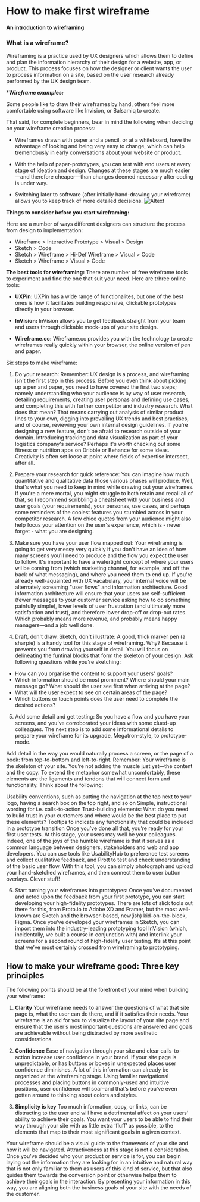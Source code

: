 # How to make first wireframe

**An introduction to wireframing**

### What is a wireframe?

Wireframing is a practice used by UX designers which allows them to define and plan the information hierarchy of their design for a website, app, or product. This process focuses on how the designer or client wants the user to process information on a site, based on the user research already performed by the UX design team.

****Wireframe examples:***

Some people like to draw their wireframes by hand, others feel more comfortable using software like Invision, or Balsamiq to create.

That said, for complete beginners, bear in mind the following when deciding on your wireframe creation process:

- Wireframes drawn with paper and a pencil, or at a whiteboard, have the advantage of looking and being very easy to change, which can help tremendously in early conversations about your website or product.

- With the help of paper-prototypes, you can test with end users at every stage of ideation and design. Changes at these stages are much easier—and therefore cheaper—than changes deemed necessary after coding is under way.

- Switching later to software (after initially hand-drawing your wireframe) allows you to keep track of more detailed decisions.
![Altext](samuel-student-wireframe---x----972-715x---.png)

**Things to consider before you start wireframing:**

Here are a number of ways different designers can structure the process from design to implementation:

- Wireframe > Interactive Prototype > Visual > Design
- Sketch > Code
- Sketch > Wireframe > Hi-Def Wireframe > Visual > Code
- Sketch > Wireframe > Visual > Code

**The best tools for wireframing:**
There are number of free wireframe tools to experiment and find the one that suit your need. Here are trhree online tools:

- **UXPin:**
UXPin has a wide range of functionalites, but one of the best ones is how it facilitates building responsive, clickable prototypes directly in your browser.

- **InVision:**
InVision allows you to get feedback straight from your team and users through clickable mock-ups of your site design.

- **Wireframe.cc:**
Wireframe.cc provides you with the technology to create wireframes really quickly within your browser, the online version of pen and paper.

Six steps to make wireframe:

1. Do your research:
Remember: UX design is a process, and wireframing isn't the first step in this process. Before you even think about picking up a pen and paper, you need to have covered the first two steps; namely understanding who your audience is by way of user research, detailing requirements, creating user personas and defining use cases, and completing this with further competitor and industry research. What does that mean? That means carrying out analysis of similar product lines to your own, digging into prevailing UX trends and best practises, and of course, reviewing your own internal design guidelines. If you're designing a new feature, don't be afraid to research outside of your domain. Introducing tracking and data visualization as part of your logistics company's service? Perhaps it's worth checking out some fitness or nutrition apps on Dribble or Behance for some ideas. Creativity is often set loose at point where fields of expertise intersect, after all.

2. Prepare your research for quick reference:
You can imagine how much quantitative and qualitative data those various phases will produce. Well, that's what you need to keep in mind while drawing out your wireframes. If you're a mere mortal, you might struggle to both retain and recall all of that, so I recommend scribbling a cheatsheet with your business and user goals (your requirements), your personas, use cases, and perhaps some reminders of the coolest features you stumbled across in your competitor research. A few chice quotes from your audience might also  help focus your attention on the user's experience, which is - never forget - what you are designing.

3. Make sure you have your user flow mapped out:
Your wireframing is going to get very messy very quickly if you don't have an idea of how many screens you'll need to produce and the flow you expect the user to follow. It's important to have a watertight concept of where your users wil be coming from (which marketing channel, for example, and off the back of what messaging), and where you need them to end up. If you're already well-aquainted with UX vacabulary, your internal voice will be alternately screaming "user flows" and information architecture. Good information architecture will ensure that your users are self-sufficient (fewer messages to your customer service asking how to do something painfully simple), lower levels of user frustration (and ultimately more satisfaction and trust), and therefore lower drop-off or drop-out rates. Which probably means more revenue, and probably means happy managers—and a job well done.

4. Draft, don't draw. Sketch, don't illustrate:
A good, thick marker pen (a sharpie) is a handy tool for this stage of wireframing. Why? Because it prevents you from drowing yourself in detail. You will focus on delineating the funtinal blocks that form the skeleton of your design. Ask following questions while you're sketching:

- How can you organise the content to support your users' goals?
- Which information should be most prominent? Where should your main message go? What should the user see first when arriving at the page?
- What will the user expect to see on certain areas of the page?
- Which buttons or touch points does the user need to complete the desired actions?

5. Add some detail and get testing:
So you have a flow and you have your screens, and you’ve corroborated your ideas with some clued-up colleagues. The next step is to add some informational details to prepare your wireframe for its upgrade, Megatron-style, to prototype-mode.

Add detail in the way you would naturally process a screen, or the page of a book: from top-to-bottom and left-to-right. Remember: Your wireframe is the skeleton of your site. You’re not adding the muscle just yet—the content and the copy. To extend the metaphor somewhat uncomfortably, these elements are the ligaments and tendons that will connect form and functionality. Think about the following:

Usability conventions, such as putting the navigation at the top next to your logo, having a search box on the top right, and so on
Simple, instructional wording for i.e. calls-to-action
Trust-building elements: What do you need to build trust in your customers and where would be the best place to put these elements?
Tooltips to indicate any functionality that could be included in a prototype transition
Once you’ve done all that, you’re ready for your first user tests. At this stage, your users may well be your colleagues. Indeed, one of the joys of the humble wireframe is that it serves as a common language between designers, stakeholders and web and app developers. You can use tools like UsabilityHub to preference test screens and collect qualitative feedback, and Prott to test and check understanding of the basic user flow. With this tool, you can simply photograph and upload your hand-sketched wireframes, and then connect them to user button overlays. Clever stuff!

6. Start turning your wireframes into prototypes:
Once you’ve documented and acted upon the feedback from your first prototype, you can start developing your high-fidelity prototypes. There are lots of slick tools out there for this, from Proto.io to Adobe XD and Framer, but the most well-known are Sketch and the browser-based, new(ish) kid-on-the-block, Figma. Once you’ve developed your wireframes in Sketch, you can import them into the industry-leading prototyping tool InVision (which, incidentally, we built a course in conjunction with) and interlink your screens for a second round of high-fidelity user testing. It’s at this point that we’ve most certainly crossed from wireframing to prototyping.

## How to make your wireframe good: Three key principles

The following points should be at the forefront of your mind when building your wireframe:

1. **Clarity**
Your wireframe needs to answer the questions of what that site page is, what the user can do there, and if it satisfies their needs. Your wireframe is an aid for you to visualize the layout of your site page and ensure that the user’s most important questions are answered and goals are achievable without being distracted by more aesthetic considerations.

2. **Confidence**
Ease of navigation through your site and clear calls-to-action increase user confidence in your brand. If your site page is unpredictable, or has buttons or boxes in unexpected places user confidence diminishes. A lot of this information can already be organized at the wireframing stage. Using familiar navigational processes and placing buttons in commonly-used and intuitive positions, user confidence will soar–and that’s before you’ve even gotten around to thinking about colors and styles.

3. **Simplicity is key**
Too much information, copy, or links, can be distracting to the user and will have a detrimental affect on your users’ ability to achieve their goals. You want your users to be able to find their way through your site with as little extra ‘fluff’ as possible, to the elements that map to their most significant goals in a given context.

Your wireframe should be a visual guide to the framework of your site and how it will be navigated. Attractiveness at this stage is not a consideration. Once you’ve decided who your product or service is for, you can begin laying out the information they are looking for in an intuitive and natural way that is not only familiar to them as users of this kind of service, but that also guides them towards the conversion point or otherwise helps them to achieve their goals in the interaction. By presenting your information in this way, you are aligning both the business goals of your site with the needs of the customer.
